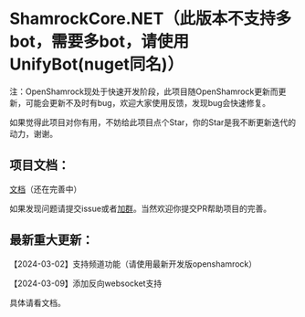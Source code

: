 # ShamrockCore.NET（此版本不支持多bot，需要多bot，请使用UnifyBot(nuget同名)）

注：OpenShamrock现处于快速开发阶段，此项目随OpenShamrock更新而更新，可能会更新不及时有bug，欢迎大家使用反馈，发现bug会快速修复。

如果觉得此项目对你有用，不妨给此项目点个Star，你的Star是我不断更新迭代的动力，谢谢。

## 项目文档：
[文档](https://jaffoo.github.io/ShamrockCore/doc/)（还在完善中）

如果发现问题请提交issue或者[加群](https://qm.qq.com/q/4QholhWSyA)。当然欢迎你提交PR帮助项目的完善。

## 最新重大更新：
【2024-03-02】支持频道功能（请使用最新开发版openshamrock）

【2024-03-09】添加反向websocket支持

具体请看文档。

